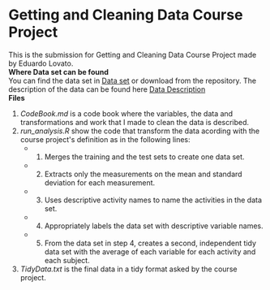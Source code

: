 # Getting and Cleaning Data Course Project
This is the submission for Getting and Cleaning Data Course Project made by Eduardo Lovato.  
**Where Data set can be found**  
You can find the data set in [Data set](https://d396qusza40orc.cloudfront.net/getdata%2Fprojectfiles%2FUCI%20HAR%20Dataset.zip) or download from the repository. The description of the data can be found here [Data Description](http://archive.ics.uci.edu/ml/datasets/Human+Activity+Recognition+Using+Smartphones)  
**Files**  
1. *CodeBook.md* is a code book where the variables, the data and transformations and work that I made to clean the data is described.  
2. *run_analysis.R* show the code that transform the data acording with the course project's definition as in the following lines: 
      + 1. Merges the training and the test sets to create one data set.  
      + 2. Extracts only the measurements on the mean and standard deviation for each measurement.  
      + 3. Uses descriptive activity names to name the activities in the data set.  
      + 4. Appropriately labels the data set with descriptive variable names.
      + 5. From the data set in step 4, creates a second, independent tidy data set with the average of each variable for each activity and each subject.  
3. *TidyData.txt* is the final data in a tidy format asked by the course project.  
